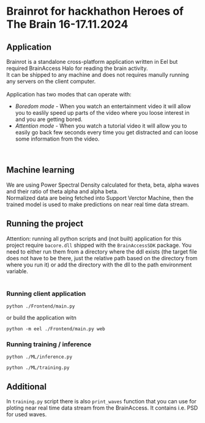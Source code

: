 # Brainrot for hackhathon Heroes of The Brain 16-17.11.2024

## Application
Brainrot is a standalone cross-platform application written in Eel but required BrainAccess Halo for reading the brain activity. \
It can be shipped to any machine and does not requires manully running any servers on the client computer. \
<br>
Application has two modes that can operate with:
- *Boredom mode* - When you watch an entertainment video it will allow you to easlily speed up parts of the video where you loose interest in and you are getting bored.
- *Attention mode* - When you watch a tutorial video it will allow you to easily go back few seconds every time you get distracted and can loose some information from the video.

<br>

## Machine learning
We are using Power Spectral Density calculated for theta, beta, alpha waves and their ratio of theta alpha and alpha beta. \
Normalized data are being fetched into Support Verctor Machine, then the trained model is used to make predictions on near real time data stream.

## Running the project
Attention: running all python scripts and (not built) application for this project require `bacore.dll` shipped with the `BrainAccessSDK` package. You need to either run them from a directory where the ddl exists (the target file does not have to be there, just the relative path based on the directory from where you run it) or add the directory with the dll to the path environment variable.
<br>
<br>

### Running client application
```
python ./Frontend/main.py
```

or build the application witn

```
python -m eel ./Frontend/main.py web
```

### Running training / inference
```
python ./ML/inference.py
```
```
python ./ML/training.py
```


## Additional
In `training.py` script there is also `print_waves` function that you can use for ploting near real time data stream from the BrainAccess. It contains i.e. PSD for used waves.